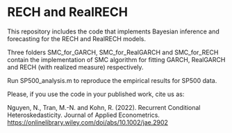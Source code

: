 # RECH and RealRECH
This repository includes the code that implements Bayesian inference and forecasting for the RECH and RealRECH models.

Three folders SMC_for_GARCH, SMC_for_RealGARCH and SMC_for_RECH contain the implementation of SMC algorithm for fitting GARCH, RealGARCH and RECH (with realized measure) respectively.

Run SP500_analysis.m to reproduce the empirical results for SP500 data.

Please, if you use the code in your published work, cite us as:

Nguyen, N., Tran, M.-N. and Kohn, R. (2022). Recurrent Conditional Heteroskedasticity. Journal of Applied Econometrics. https://onlinelibrary.wiley.com/doi/abs/10.1002/jae.2902
